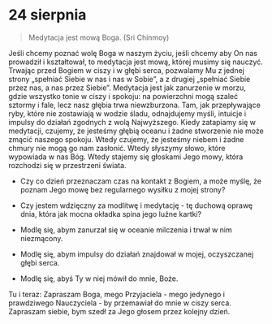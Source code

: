 
# 24 sierpnia

> Medytacja jest mową Boga. (Sri Chinmoy)

Jeśli chcemy poznać wolę Boga w naszym życiu, jeśli chcemy aby On nas prowadził i kształtował, to medytacja jest mową, której musimy się nauczyć. Trwając przed Bogiem w ciszy i w głębi serca, pozwalamy Mu z jednej strony „spełniać Siebie w nas i nas w Sobie”, a z drugiej „spełniać Siebie przez nas, a nas przez Siebie”. Medytacja jest jak zanurzenie w morzu, gdzie wszystko tonie w ciszy i spokoju: na powierzchni mogą szaleć sztormy i fale, lecz nasz głębia trwa niewzburzona. Tam, jak przepływające ryby, które nie zostawiają w wodzie śladu, odnajdujemy myśli, intuicje i impulsy do działań zgodnych z wolą Najwyższego. Kiedy zatapiamy się w medytacji, czujemy, że jesteśmy głębią oceanu i żadne stworzenie nie może zmącić naszego spokoju. Wtedy czujemy, że jesteśmy niebem i żadne chmury nie mogą go nam zasłonić. Wtedy słyszymy słowo, które wypowiada w nas Bóg. Wtedy stajemy się głoskami Jego mowy, która rozchodzi się w przestrzeni świata.

- Czy co dzień przeznaczam czas na kontakt z Bogiem, a może myślę, że poznam Jego mowę bez regularnego wysiłku z mojej strony?
- Czy jestem wdzięczny za modlitwę i medytację - tę duchową oprawę dnia, która jak mocna okładka spina jego luźne kartki?

- Modlę się, abym zanurzał się w oceanie milczenia i trwał w nim niezmącony.
- Modlę się, abym impulsy do działań znajdował w mojej, oczyszczanej głębi serca.
- Modlę się, abyś Ty w niej mówił do mnie, Boże.

Tu i teraz: Zapraszam Boga, mego Przyjaciela - mego jedynego i prawdziwego Nauczyciela - by przemawiał do mnie w ciszy serca. Zapraszam siebie, bym szedł za Jego głosem przez kolejny dzień.
